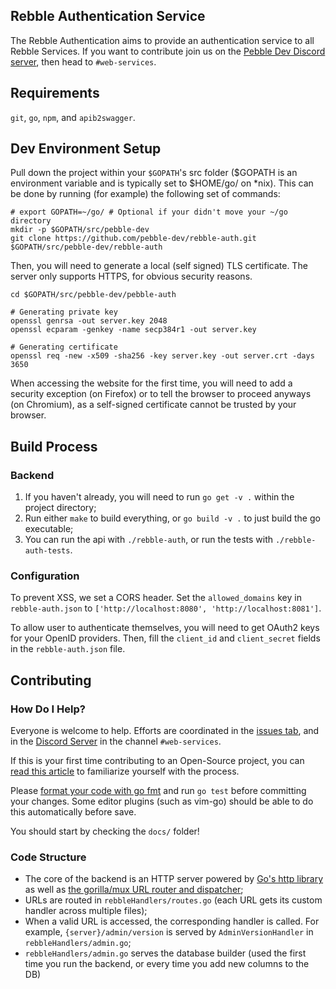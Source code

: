## Rebble Authentication Service
The Rebble Authentication aims to provide an authentication service to all Rebble Services.
If you want to contribute join us on the [Pebble Dev Discord server](http://discord.gg/aRUAYFN), then head to `#web-services`.

## Requirements

`git`, `go`, `npm`, and `apib2swagger`.

## Dev Environment Setup
Pull down the project within your `$GOPATH`'s src folder ($GOPATH is an environment variable and is typically set to $HOME/go/ on \*nix). This can be done by running (for example) the following set of commands:

```shell
# export GOPATH=~/go/ # Optional if your didn't move your ~/go directory
mkdir -p $GOPATH/src/pebble-dev
git clone https://github.com/pebble-dev/rebble-auth.git $GOPATH/src/pebble-dev/rebble-auth
```

Then, you will need to generate a local (self signed) TLS certificate. The server only supports HTTPS, for obvious security reasons.
```shell
cd $GOPATH/src/pebble-dev/pebble-auth

# Generating private key
openssl genrsa -out server.key 2048
openssl ecparam -genkey -name secp384r1 -out server.key

# Generating certificate
openssl req -new -x509 -sha256 -key server.key -out server.crt -days 3650
```

When accessing the website for the first time, you will need to add a security exception (on Firefox) or to tell the browser to proceed anyways (on Chromium), as a self-signed certificate cannot be trusted by your browser.

## Build Process

### Backend
1. If you haven't already, you will need to run `go get -v .` within the project directory;
2. Run either `make` to build everything, or `go build -v .` to just build the go executable;
3. You can run the api with `./rebble-auth`, or run the tests with `./rebble-auth-tests`.

### Configuration

To prevent XSS, we set a CORS header. Set the `allowed_domains` key in `rebble-auth.json` to `['http://localhost:8080', 'http://localhost:8081']`.

To allow user to authenticate themselves, you will need to get OAuth2 keys for your OpenID providers. Then, fill the `client_id` and `client_secret` fields in the `rebble-auth.json` file.

## Contributing

### How Do I Help?

Everyone is welcome to help. Efforts are coordinated in the [issues tab](https://github.com/pebble-dev/rebble-auth/issues), and in the [Discord Server](http://discord.gg/aRUAYFN) in the channel `#web-services`.

If this is your first time contributing to an Open-Source project, you can [read this article](https://code.tutsplus.com/tutorials/how-to-collaborate-on-github--net-34267) to familiarize yourself with the process.

Please [format your code with go fmt](https://blog.golang.org/go-fmt-your-code) and run `go test` before committing your changes. Some editor plugins (such as vim-go) should be able to do this automatically before save.

You should start by checking the `docs/` folder!

### Code Structure

* The core of the backend is an HTTP server powered by [Go's http library](https://golang.org/pkg/net/http/) as well as [the gorilla/mux URL router and dispatcher](https://github.com/gorilla/mux);
* URLs are routed in `rebbleHandlers/routes.go` (each URL gets its custom handler across multiple files);
* When a valid URL is accessed, the corresponding handler is called. For example, `{server}/admin/version` is served by `AdminVersionHandler` in `rebbleHandlers/admin.go`;
* `rebbleHandlers/admin.go` serves the database builder (used the first time you run the backend, or every time you add new columns to the DB)
